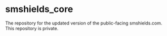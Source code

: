 # smshields_core
The repository for the updated version of the public-facing smshields.com. This repository is private.
